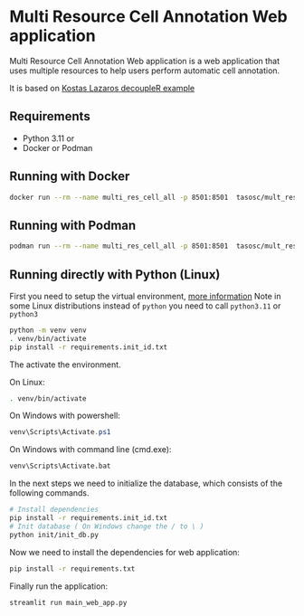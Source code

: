 # Multi Resource Cell Annotation Web application

Multi Resource Cell Annotation Web application is a web application that 
uses multiple resources to help users perform automatic cell annotation.

It is based on [Kostas Lazaros decoupleR example](https://github.com/kostaslazaros/cell_annotation_web_app)

## Requirements 

- Python 3.11
or
- Docker or Podman

## Running with Docker

```sh
docker run --rm --name multi_res_cell_all -p 8501:8501  tasosc/mult_res_cell_ann:1.0
```

## Running with Podman

```sh
podman run --rm --name multi_res_cell_all -p 8501:8501  tasosc/mult_res_cell_ann:1.0
```

## Running directly with Python (Linux)

First you need to setup the virtual environment, [more information](https://docs.python.org/3/library/venv.html)
Note in some Linux distributions instead of `python` you need to call `python3.11` or `python3`

```sh
python -m venv venv
. venv/bin/activate
pip install -r requirements.init_id.txt
```
The activate the environment. 

On Linux:

```sh
. venv/bin/activate
```

On Windows with powershell:

```powershell
venv\Scripts\Activate.ps1
```

On Windows with command line (cmd.exe):

```cmd
venv\Scripts\Activate.bat
```

In the next steps we need to initialize the database, which consists of the following commands.

```sh
# Install dependencies
pip install -r requirements.init_id.txt
# Init database ( On Windows change the / to \ )
python init/init_db.py
```

Now we need to install the dependencies for web application:

```sh
pip install -r requirements.txt
```

Finally run the application:

```sh
streamlit run main_web_app.py
```



